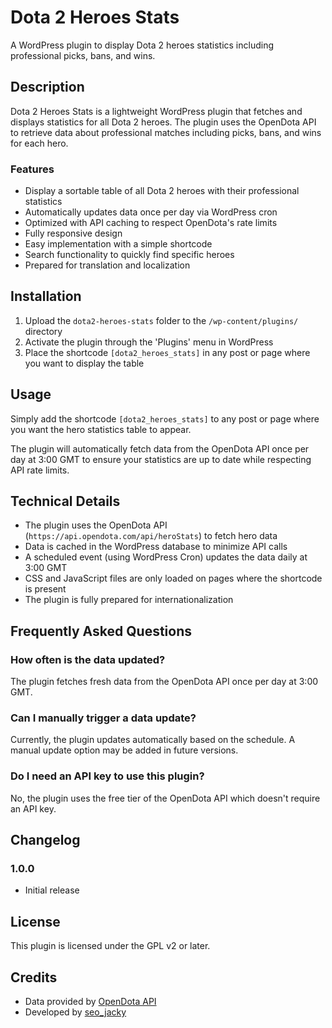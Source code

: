 # Dota 2 Heroes Stats

A WordPress plugin to display Dota 2 heroes statistics including professional picks, bans, and wins.

## Description

Dota 2 Heroes Stats is a lightweight WordPress plugin that fetches and displays statistics for all Dota 2 heroes. The plugin uses the OpenDota API to retrieve data about professional matches including picks, bans, and wins for each hero.

### Features

- Display a sortable table of all Dota 2 heroes with their professional statistics
- Automatically updates data once per day via WordPress cron
- Optimized with API caching to respect OpenDota's rate limits
- Fully responsive design
- Easy implementation with a simple shortcode
- Search functionality to quickly find specific heroes
- Prepared for translation and localization

## Installation

1. Upload the `dota2-heroes-stats` folder to the `/wp-content/plugins/` directory
2. Activate the plugin through the 'Plugins' menu in WordPress
3. Place the shortcode `[dota2_heroes_stats]` in any post or page where you want to display the table

## Usage

Simply add the shortcode `[dota2_heroes_stats]` to any post or page where you want the hero statistics table to appear.

The plugin will automatically fetch data from the OpenDota API once per day at 3:00 GMT to ensure your statistics are up to date while respecting API rate limits.

## Technical Details

- The plugin uses the OpenDota API (`https://api.opendota.com/api/heroStats`) to fetch hero data
- Data is cached in the WordPress database to minimize API calls
- A scheduled event (using WordPress Cron) updates the data daily at 3:00 GMT
- CSS and JavaScript files are only loaded on pages where the shortcode is present
- The plugin is fully prepared for internationalization

## Frequently Asked Questions

### How often is the data updated?

The plugin fetches fresh data from the OpenDota API once per day at 3:00 GMT.

### Can I manually trigger a data update?

Currently, the plugin updates automatically based on the schedule. A manual update option may be added in future versions.

### Do I need an API key to use this plugin?

No, the plugin uses the free tier of the OpenDota API which doesn't require an API key.

## Changelog

### 1.0.0
* Initial release

## License

This plugin is licensed under the GPL v2 or later.

## Credits

- Data provided by [OpenDota API](https://www.opendota.com)
- Developed by [seo_jacky](https://t.me/big_jacky)
